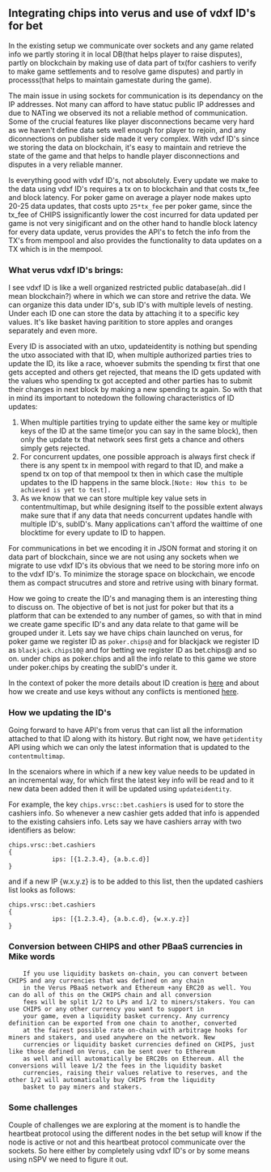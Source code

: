 Integrating chips into verus and use of vdxf ID's for bet
----------------------------------------------------------

In the existing setup we communicate over sockets and any game related info we partly storing it in local DB(that helps player to raise disputes), partly on blockchain by making use of data part of tx(for cashiers to verify to make game settlements and to resolve game disputes) and partly in processs(that helps to maintain gamestate during the game). 

The main issue in using sockets for communication is its dependancy on the IP addresses. Not many can afford to have statuc public IP addresses and due to NATing we observed its not a reliable method of communication. Some of the crucial features like player disconnections became very hard as we haven't define data sets well enough for player to rejoin, and any diconnections on publisher side made it very complex. With vdxf ID's since we storing the data on blockchain, it's easy to maintain and retrieve the state of the game and that helps to handle player disconnections and disputes in a very reliable manner. 

Is everything good with vdxf ID's, not absolutely. Every update we make to the data using vdxf ID's requires a tx on to blockchain and that costs tx_fee and block latency. For poker game on average a player node makes upto 20-25 data updates, that costs upto `25*tx_fee` per poker game, since the tx_fee of CHIPS issignificantly lower the cost incurred for data updated per game is not very sinigificant and on the other hand to handle block latency for every data update, verus provides the API's to fetch the info from the TX's from mempool and also provides the functionality to data updates on a TX which is in the mempool.

### What verus vdxf ID's brings:

I see vdxf ID is like a well organized restricted public database(ah..did I mean blockchain?) where in which we can store and retrive the data. We can organize this data under ID's, sub ID's with multiple levels of nesting. Under each ID one can store the data by attaching it to a specific key values. It's like basket having paritition to store apples and oranges separately and even more. 

Every ID is associated with an utxo, updateidentity is nothing but spending the utxo associated with that ID, when multiple authorized parties tries to update the ID, its like a race, whoever submits the spending tx first that one gets accepted and others get rejected, that means the ID gets updated with the values who spending tx got accepted and other parties has to submit their changes in next block by making a new spending tx again. 
So with that in mind its important to notedown the following characteristics of ID updates:
1. When multiple partities trying to update either the same key or multiple keys of the ID at the same time(or you can say in the same block), then only the update tx that network sees first gets a chance and others simply gets rejected. 
2. For concurrent updates, one possible approach is always first check if there is any spent tx in mempool with regard to that ID, and make a spend tx on top of that mempool tx then in which case the multiple updates to the ID happens in the same block.`[Note: How this to be achieved is yet to test].`
3. As we know that we can store multiple key value sets in contentmultimap, but while designing itself to the possible extent always make sure that if any data that needs concurrent updates handle with multiple ID's, subID's. Many applications can't afford the waittime of one blocktime for every update to ID to happen.

For communications in bet we encoding it in JSON format and storing it on data part of blockchain, since we are not using any sockets when we migrate to use vdxf ID's its obvious that we need to be storing more info on to the vdxf ID's. To minimize the storage space on blockchain, we encode them as compact strucutres and store and retrive using with binary format.

How we going to create the ID's and managing them is an interesting thing to discuss on. The objective of bet is not just for poker but that its a platform that can be extended to any number of games, so with that in mind we create game specific ID's and any data relate to that game will be grouped under it. Lets say we have chips chain launched on verus, for poker game we register ID as `poker.chips@` and for blackjack we register ID as `blackjack.chips10@` and for betting we register ID as bet.chips@ and so on.  under chips as poker.chips and all the info relate to this game we store under poker.chips by creating the subID's under it. 

In the context of poker the more details about ID creation is [here](./id_creation_process.md) and about how we create and use keys without any conflicts is mentioned [here](./ids_keys_data.md).

### How we updating the ID's

Going forward to have API's from verus that can list all the information attached to that ID along with its history. But right now, we have `getidentity` API using which we can only the latest information that is updated to the `contentmultimap`.

In the scenaiors where in which if a new key value needs to be updated in an incremental way, for which first the latest key info will be read and to it new data been added then it will be updated using `updateidentity`.

For example, the key `chips.vrsc::bet.cashiers` is used for to store the cashiers info. So whenever a new cashier gets added that info is appended to the existing cahsiers info. Lets say we have cashiers array with two identifiers as below:
```
chips.vrsc::bet.cashiers
{
			ips: [{1.2.3.4}, {a.b.c.d}]
}
```
and if a new IP {w.x.y.z} is to be added to this list, then the updated cashiers list looks as follows:
```
chips.vrsc::bet.cashiers
{
			ips: [{1.2.3.4}, {a.b.c.d}, {w.x.y.z}]
}
```

### Conversion between CHIPS and other PBaaS currencies in Mike words
```
    If you use liquidity baskets on-chain, you can convert between CHIPS and any currencies that was defined on any chain 
    in the Verus PBaaS network and Ethereum +any ERC20 as well. You can do all of this on the CHIPS chain and all conversion 
    fees will be split 1/2 to LPs and 1/2 to miners/stakers. You can use CHIPS or any other currency you want to support in 
    your game, even a liquidity basket currency. Any currency definition can be exported from one chain to another, converted 
    at the fairest possible rate on-chain with arbitrage hooks for miners and stakers, and used anywhere on the network. New 
    currencies or liquidity basket currencies defined on CHIPS, just like those defined on Verus, can be sent over to Ethereum 
    as well and will automatically be ERC20s on Ethereum. All the conversions will leave 1/2 the fees in the liquidity basket 
    currencies, raising their values relative to reserves, and the other 1/2 will automatically buy CHIPS from the liquidity 
    basket to pay miners and stakers.
```
### Some challenges

Couple of challenges we are exploring at the moment is to handle the heartbeat protocol using the different nodes in the bet setup will know if the node is active or not and this heartbeat protocol communicate over the sockets. So here either by completely using vdxf ID's or by some means using nSPV we need to figure it out.



